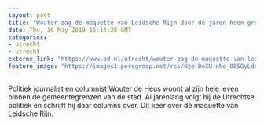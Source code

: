 ```yaml
---
layout: post
title: "Wouter zag dé maquette van Leidsche Rijn door de jaren heen groeien, maar nu is-ie weg"
date: Thu, 16 May 2019 15:14:28 GMT
categories: 
- utrecht 
- utrecht 
externe_link: "https://www.ad.nl/utrecht/wouter-zag-de-maquette-van-leidsche-rijn-door-de-jaren-heen-groeien-maar-nu-is-ie-weg~ae678b2e/"
feature_image: "https://images1.persgroep.net/rcs/Nze-DoXU-nNo_005OyLdn5GhUCI/diocontent/148531062/_fitwidth/400/?appId=21791a8992982cd8da851550a453bd7f&quality=0.7"
---
```


Politiek journalist en columnist Wouter de Heus woont al zijn hele leven binnen de gemeentegrenzen van de stad. Al jarenlang volgt hij de Utrechtse politiek en schrijft hij daar columns over. Dit keer over dé maquette van Leidsche Rijn.
